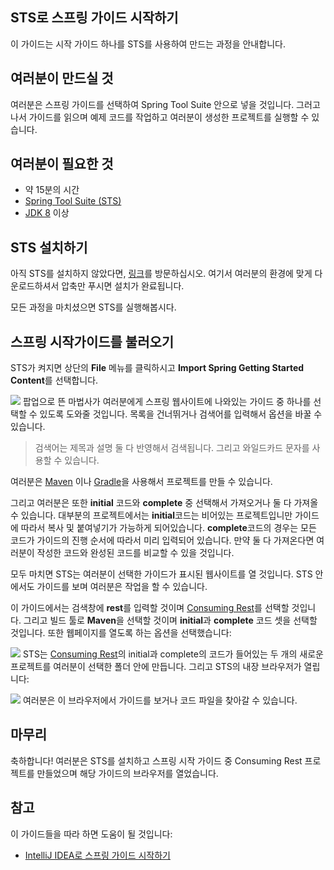 ## STS로 스프링 가이드 시작하기
이 가이드는 시작 가이드 하나를 STS를 사용하여 만드는 과정을 안내합니다.

## 여러분이 만드실 것
여러분은 스프링 가이드를 선택하여 Spring Tool Suite 안으로 넣을 것입니다. 그러고 나서 가이드를 읽으며 예제 코드를 작업하고 여러분이 생성한 프로젝트를 실행할 수 있습니다.

## 여러분이 필요한 것
* 약 15분의 시간
* [Spring Tool Suite (STS)](https://spring.io/tools/sts/all)
* [JDK 8](http://www.oracle.com/technetwork/java/javase/downloads/index.html) 이상

## STS 설치하기
아직 STS를 설치하지 않았다면, [링크](http://spring.io/tools)를 방문하십시오. 여기서 여러분의 환경에 맞게 다운로드하셔서 압축만 푸시면 설치가 완료됩니다.

모든 과정을 마치셨으면 STS를 실행해봅시다.

## 스프링 시작가이드를 불러오기
STS가 켜지면 상단의 **File** 메뉴를 클릭하시고 **Import Spring Getting Started Content**를 선택합니다.

![](http://spring.io/guides/gs/sts/images/1_open_wizard.png)
팝업으로 뜬 마법사가 여러분에게 스프링 웹사이트에 나와있는 가이드 중 하나를 선택할 수 있도록 도와줄 것입니다.
목록을 건너뛰거나 검색어를 입력해서 옵션을 바꿀 수 있습니다.

> 검색어는 제목과 설명 둘 다 반영해서 검색됩니다. 그리고 와일드카드 문자를 사용할 수 있습니다.

여러분은 [Maven](http://spring.io/guides/gs/maven) 이나 [Gradle](http://spring.io/guides/gs/gradle)을 사용해서 프로젝트를 만들 수 있습니다.

그리고 여러분은 또한 **initial** 코드와 **complete** 중 선택해서 가져오거나 둘 다 가져올 수 있습니다. 
대부분의 프로젝트에서는 **initial**코드는 비어있는 프로젝트입니만 가이드에 따라서 복사 및 붙여넣기가 가능하게 되어있습니다.
**complete**코드의 경우는 모든 코드가 가이드의 진행 순서에 따라서 미리 입력되어 있습니다. 
만약 둘 다 가져온다면 여러분이 작성한 코드와 완성된 코드를 비교할 수 있을 것입니다.

모두 마치면 STS는 여러분이 선택한 가이드가 표시된 웹사이트를 열 것입니다. STS 안에서도 가이드를 보며 여러분은 작업을 할 수 있습니다.

이 가이드에서는 검색창에 **rest**를 입력할 것이며 [Consuming Rest](http://spring.io/guides/gs/consuming-rest)를 선택할 것입니다. 그리고 빌드 툴로 **Maven**을 선택할 것이며 **initial**과 **complete** 코드 셋을 선택할 것입니다. 또한 웹페이지를 열도록 하는 옵션을 선택했습니다:

![](http://spring.io/guides/gs/sts/images/3_wizard.png)
STS는 [Consuming Rest](http://spring.io/guides/gs/consuming-rest)의 initial과 complete의 코드가 들어있는 두 개의 새로운 프로젝트를 여러분이 선택한 폴더 안에 만듭니다. 그리고 STS의 내장 브라우저가 열립니다:

![](http://spring.io/guides/gs/sts/images/4_after-import.png)
여러분은 이 브라우저에서 가이드를 보거나 코드 파일을 찾아갈 수 있습니다.

## 마무리
축하합니다! 여러분은 STS를 설치하고 스프링 시작 가이드 중 Consuming Rest 프로젝트를 만들었으며 해당 가이드의 브라우저를 열었습니다.

## 참고
이 가이드들을 따라 하면 도움이 될 것입니다:

* [IntelliJ IDEA로 스프링 가이드 시작하기](https://spring.io/guides/gs/intellij-idea/)